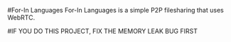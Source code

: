 #For-In Languages
For-In Languages is a simple P2P filesharing that uses WebRTC.

#IF YOU DO THIS PROJECT, FIX THE MEMORY LEAK BUG FIRST
